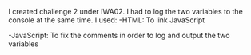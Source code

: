 I created challenge 2 under IWA02. 
I had to log the two variables to the console at the same time. I used:
-HTML: To link JavaScript
    
-JavaScript: To fix the comments in order to log and output the two variables